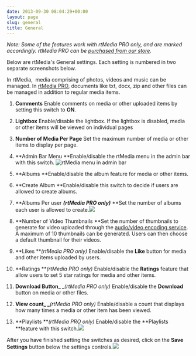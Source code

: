 ```yaml
---
date: 2013-09-30 08:04:29+00:00
layout: page
slug: general
title: General
---
```


_Note: Some of the features work with rtMedia PRO only, and are marked accordingly. rtMedia PRO can be [purchased from our store](https://rtcamp.com/store/rtmedia-pro/)._

Below are rtMedia's General settings. Each setting is numbered in two separate screenshots below.

In rtMedia,  media comprising of photos, videos and music can be managed. In [rtMedia PRO](https://rtcamp.com/store/rtmedia-pro/), documents like txt, docx, zip and other files can be managed in addition to regular media items.



	
  1. **Comments**
Enable comments on media or other uploaded items by setting this switch to **ON**.

	
  2. **Lightbox**
Enable/disable the lightbox. If the lightbox is disabled, media or other items will be viewed on individual pages

	
  3. **Number of Media Per Page**
Set the maximum number of media or other items to display per page.

	
  4. **Admin Bar Menu
**Enable/disable the rtMedia menu in the admin bar with this switch.
![rtMedia menu in admin bar](https://rtcamp.com/wp-content/uploads/2013/09/rtMediaMenuAdminBar.png)

	
  5. **Albums
**Enable/disable the album feature for media or other items.

	
  6. **Create Album
**Enable/disable this switch to decide if users are allowed to create albums.

	
  7. **Albums Per user **_(rtMedia PRO only)_**
**Set the number of albums each user is allowed to create.![](https://rtcamp.com/wp-content/uploads/2013/09/rtMediaGeneralSettingsTab.png)

	
  8. **Number of Video Thumbnails
**Set the number of thumbnails to generate for video uploaded through the [audio/video encoding service](https://rtcamp.com/rtmedia/addons/audio-video-encoding-service/). A maximum of 10 thumbnails can be generated. Users can then choose a default thumbnail for their videos.

	
  9. **Likes **_(rtMedia PRO only)_
Enable/disable the **Like** button for media and other items uploaded by users.

	
  10. **Ratings **_(rtMedia PRO only)_
Enable/disable the **Ratings** feature that allow users to set 5 star ratings for media and other items.

	
  11. **Download Button_ _**_(rtMedia PRO only)_
Enable/disable the **Download** button on media or other files.

	
  12. **View count_ _**_(rtMedia PRO only)_
Enable/disable a count that displays how many times a media or other item has been viewed.

	
  13. **Playlists **_(rtMedia PRO only)_
Enable/disable the **Playlists **feature with this switch.![](https://rtcamp.com/wp-content/uploads/2013/09/rtMediaGeneralSettingsTabMisc.png)


After you have finished setting the switches as desired, click on the **Save Settings** button below the settings controls.![](https://rtcamp.com/wp-content/uploads/2013/09/rtMediaSettingsSaveButton.png)
